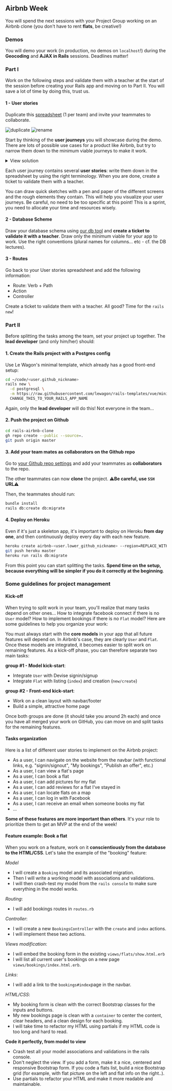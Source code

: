 ## Airbnb Week

You will spend the next sessions with your Project Group working on an Airbnb clone (you don't have to rent **flats**, be creative!)

### Demos

You will demo your work (in production, no demos on `localhost`!) during the **Geocoding** and **AJAX in Rails** sessions. Deadlines matter!

### Part I

Work on the following steps and validate them with a teacher at the start of the session before creating your Rails app and moving on to Part II. You will save a lot of time by doing this, trust us.

#### 1 - User stories

Duplicate this [spreadsheet](https://docs.google.com/spreadsheets/d/1_q-wwWiWUY5VL0gZVtqWIidWEtfwhX8FHEbwaW0LuFI/edit?usp=sharing) (1 per team) and invite your teammates to collaborate.

![duplicate](https://raw.githubusercontent.com/lewagon/fullstack-images/master/rails/user-stories/duplicate.png)
![rename](https://raw.githubusercontent.com/lewagon/fullstack-images/master/rails/user-stories/rename.png)

Start by thinking of the **user journeys** you will showcase during the demo. There are lots of possible use cases for a product like Airbnb, but try to narrow them down to the minimum viable journeys to make it work.

<details><summary markdown='span'>View solution
</summary>

- 1 user journey for the user creating an offer
- 1 user journey for the user booking an offer
- 1 user journey for the owner accepting or declining a booking request

</details>

Each user journey contains several **user stories**: write them down in the spreadsheet by using the right terminology. When you are done, create a ticket to validate them with a teacher.

You can draw quick sketches with a pen and paper of the different screens and the rough elements they contain. This will help you visualize your user journeys. Be careful, no need to be too specific at this point! This is a sprint, you need to allocate your time and resources wisely.

#### 2 - Database Scheme

Draw your database schema using [our db tool](https://kitt.lewagon.com/db/new) and **create a ticket to validate it with a teacher**. Draw only the minimum viable for your app to work. Use the right conventions (plural names for columns... etc - cf. the DB lectures).

#### 3 - Routes

Go back to your User stories spreadsheet and add the following information:
- Route: Verb + Path
- Action
- Controller

Create a ticket to validate them with a teacher. All good? Time for the `rails new`!

### Part II

Before splitting the tasks among the team, set your project up together. The **lead developer** (and only him/her) should:

#### 1. Create the Rails project with a Postgres config

Use Le Wagon's minimal template, which already has a good front-end setup:

```bash
cd ~/code/<user.github_nickname>
rails new \
  -d postgresql \
  -m https://raw.githubusercontent.com/lewagon/rails-templates/vue/minimal.rb \
  CHANGE_THIS_TO_YOUR_RAILS_APP_NAME
```

Again, only the **lead developer** will do this! Not everyone in the team...

#### 2. Push the project on Github

```bash
cd rails-airbnb-clone
gh repo create --public --source=.
git push origin master
```

#### 3. Add your team mates as collaborators on the Github repo

Go to [your Github repo settings](https://github.com/<user.github_nickname>/rails-airbnb-clone/settings/collaboration) and add your teammates as **collaborators** to the repo.

The other teammates can now **clone** the project. ⚠️**Be careful, use `SSH` URL**⚠️

Then, the teammates should run:

```bash
bundle install
rails db:create db:migrate
```

#### 4. Deploy on Heroku

Even if it's just a skeleton app, it's important to deploy on Heroku **from day one**, and then continuously deploy every day with each new feature.

```bash
heroku create airbnb-<user.lower_github_nickname> --region=REPLACE_WITH_REGION # (eu, us, or any region available in `heroku regions` list)
git push heroku master
heroku run rails db:migrate
```

From this point you can start splitting the tasks. **Spend time on the setup, because everything will be simpler if you do it correctly at the beginning**.

### Some guidelines for project management

#### Kick-off

When trying to split work in your team, you'll realize that many tasks depend on other ones... How to integrate facebook connect if there is no `User` model? How to implement bookings if there is no `Flat` model? Here are some guidelines to help you organize your work:

You must always start with the **core models** in your app that all future features will depend on. In Airbnb's case, they are clearly `User` and `Flat`. Once these models are integrated, it becomes easier to split work on remaining features. As a kick-off phase, you can therefore separate two main tasks:

**group #1 - Model kick-start**:
- Integrate `User` with Devise signin/signup
- Integrate `Flat` with listing (`index`) and creation (`new/create`)

**group #2 - Front-end kick-start**:
- Work on a clean layout with navbar/footer
- Build a simple, attractive home page

Once both groups are done (it should take you around 2h each) and once you have all merged your work on GitHub, you can move on and split tasks for the remaining features.

#### Tasks organization

Here is a list of different user stories to implement on the Airbnb project:

- As a user, I can navigate on the website from the navbar (with functional links, e.g. "signin/signout", "My bookings", "Publish an offer", etc.)
- As a user, I can view a flat's page
- As a user, I can book a flat
- As a user, I can add pictures for my flat
- As a user, I can add reviews for a flat I've stayed in
- As a user, I can locate flats on a map
- As a user, I can log in with Facebook
- As a user, I can receive an email when someone books my flat
- ...

**Some of these features are more important than others**. It's your role to prioritize them to get an MVP at the end of the week!

#### Feature example: Book a flat

When you work on a feature, work on it **conscientiously from the database to the HTML/CSS**. Let's take the example of the "booking" feature:

*Model*
- I will create a `Booking` model and its associated migration.
- Then I will write a working model with associations and validations.
- I will then crash-test my model from the `rails console` to make sure everything in the model works.

*Routing*:
- I will add bookings routes in `routes.rb`

*Controller*:
- I will create a new `BookingsController` with the `create` and `index` actions.
- I will implement these two actions.

*Views modification*:
- I will embed the booking form in the existing `views/flats/show.html.erb`
- I will list all current user's bookings on a new page `views/bookings/index.html.erb`.

*Links*:
- I will add a link to the `bookings#index`page in the navbar.

*HTML/CSS*:
- My booking form is clean with the correct Bootstrap classes for the inputs and buttons.
- My new bookings page is clean with a `container` to center the content, clear headers, and a clean design for each booking.
- I will take time to refactor my HTML using partials if my HTML code is too long and hard to read.

**Code it perfectly, from model to view**

- Crash test all your model associations and validations in the rails console.
- Don't neglect the view. If you add a form, make it a nice, centered and responsive Bootstrap form. If you code a flats list, build a nice Bootstrap grid (for example, with flat picture on the left and flat info on the right..).
- Use partials to refactor your HTML and make it more readable and maintainable.
